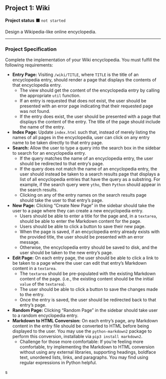 <h2>Project 1: Wiki</h2>

<b>Project status</b> :black_large_square: <code>not started</code>

Design a Wikipedia-like online encyclopedia.

---
<b><h3>Project Specification</h3></b>

Complete the implementation of your Wiki encyclopedia. You must fulfill the following requirements:

+ <b>Entry Page:</b> Visiting <code>/wiki/TITLE</code>, where <code>TITLE</code> is the title of an encyclopedia entry, should render a page that displays the contents of that encyclopedia entry.
    + The view should get the content of the encyclopedia entry by calling the appropriate <code>util</code> function.
    + If an entry is requested that does not exist, the user should be presented with an error page indicating that their requested page was not found.
    + If the entry does exist, the user should be presented with a page that displays the content of the entry. The title of the page should include the name of the entry.
+ <b>Index Page:</b> Update <code>index.html</code> such that, instead of merely listing the names of all pages in the encyclopedia, user can click on any entry name to be taken directly to that entry page.
+ <b>Search:</b> Allow the user to type a query into the search box in the sidebar to search for an encyclopedia entry.
    + If the query matches the name of an encyclopedia entry, the user should be redirected to that entry’s page.
    + If the query does not match the name of an encyclopedia entry, the user should instead be taken to a search results page that displays a list of all encyclopedia entries that have the query as a substring. For example, if the search query were <code>ytho</code>, then <code>Python</code> should appear in the search results.
    + Clicking on any of the entry names on the search results page should take the user to that entry’s page.
+ <b>New Page:</b> Clicking “Create New Page” in the sidebar should take the user to a page where they can create a new encyclopedia entry.
    + Users should be able to enter a title for the page and, in a <code>textarea</code>, should be able to enter the Markdown content for the page.
    + Users should be able to click a button to save their new page.
    + When the page is saved, if an encyclopedia entry already exists with the provided title, the user should be presented with an error message.
    + Otherwise, the encyclopedia entry should be saved to disk, and the user should be taken to the new entry’s page.
+ <b>Edit Page:</b> On each entry page, the user should be able to click a link to be taken to a page where the user can edit that entry’s Markdown content in a <code>textarea</code>.
    + The <code>textarea</code> should be pre-populated with the existing Markdown content of the page. (i.e., the existing content should be the initial <code>value</code> of the <code>textarea</code>).
    + The user should be able to click a button to save the changes made to the entry.
    + Once the entry is saved, the user should be redirected back to that entry’s page.
+ <b>Random Page:</b> Clicking “Random Page” in the sidebar should take user to a random encyclopedia entry.
+ <b>Markdown to HTML Conversion:</b> On each entry’s page, any Markdown content in the entry file should be converted to HTML before being displayed to the user. You may use the <code>python-markdown2</code> package to perform this conversion, installable via <code>pip3 install markdown2</code>.
    + Challenge for those more comfortable: If you’re feeling more comfortable, try implementing the Markdown to HTML conversion without using any external libraries, supporting headings, boldface text, unordered lists, links, and paragraphs. You may find using regular expressions in Python helpful.

s